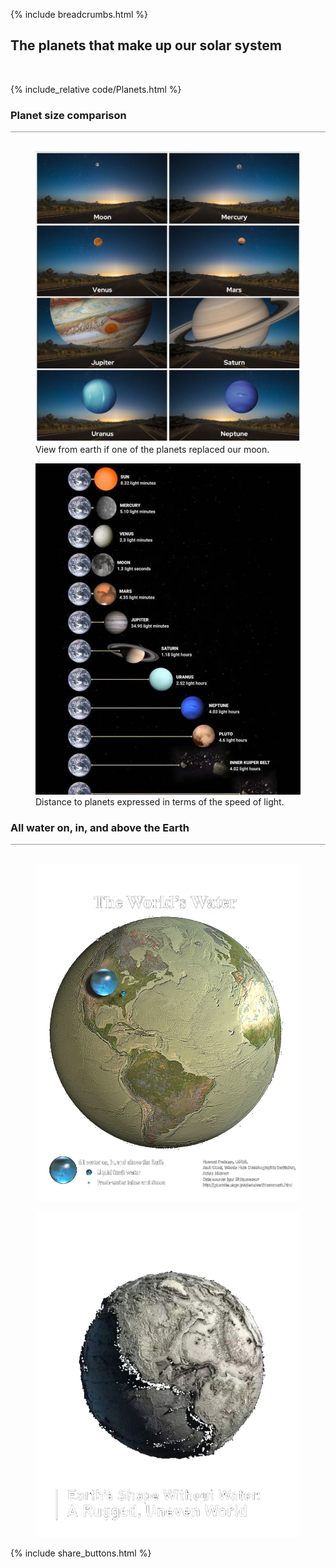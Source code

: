 {% include breadcrumbs.html %}

## The planets that make up our solar system
<div class="header_line"><br/></div>

{% include_relative code/Planets.html %}

<p style="clear:both;"></p>

### Planet size comparison
<div style="border-top: 1px solid #999999"><br/></div>

<div class="double_image">
<figure class="left_image">
  <a href="images/planets_seen_from_earth.jpg">
    <img alt="Our planets" src="images/planets_seen_from_earth.jpg"/>
  </a>
  <figcaption>View from earth if one of the planets replaced our moon.</figcaption>
</figure>
<figure class="right_image">
  <a href="images/planet_lightyears.jpg">
    <img alt="Our planets" src="images/planet_lightyears.jpg"/>
  </a>
  <figcaption>Distance to planets expressed in terms of the speed of light.</figcaption>
</figure>
</div>
<p style="clear: both;"></p>

<p style="clear:both;"></p>

### All water on, in, and above the Earth
<div style="border-top: 1px solid #999999"><br/></div>
<div class="double_image">
<figure class="left_image">
  <a href="images/all_the_worlds_water.png">
    <img alt="Our planets" src="images/all_the_worlds_water.png"/>
  </a>
</figure>
<figure class="right_image">
  <a href="images/world_without_water.jpg">
    <img alt="Our planets" src="images/world_without_water.png"/>
  </a>
</figure>
</div>
<p style="clear: both;"></p>

<p style="clear:both;"></p>

{% include share_buttons.html %}